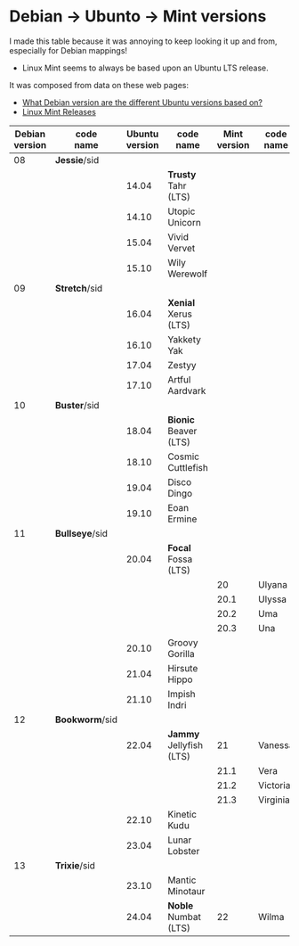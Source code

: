# Debian -> Ubunto -> Mint versions

I made this table because it was annoying to keep looking it up and from, especially for Debian mappings!
- Linux Mint seems to always be based upon an Ubuntu LTS release.

It was composed from data on these web pages:
  - [What Debian version are the different Ubuntu versions based on?](https://askubuntu.com/questions/445487/what-debian-version-are-the-different-ubuntu-versions-based-on)
  - [Linux Mint Releases](https://www.linuxmint.com/download_all.php)


| Debian<br/>version | code<br/>name    | Ubuntu<br/>version | code<br/>name             | Mint<br/>version | code<br/>name |
|--------------------|------------------|--------------------|---------------------------|------------------|---------------|
| 08                 | **Jessie**/sid   |                    |                           |                  |               |
|                    |                  | 14.04              | **Trusty** Tahr (LTS)     |                  |               |
|                    |                  | 14.10              | Utopic Unicorn            |                  |               |
|                    |                  | 15.04              | Vivid Vervet              |                  |               |
|                    |                  | 15.10              | Wily Werewolf             |                  |               |
| 09                 | **Stretch**/sid  |                    |                           |                  |               |
|                    |                  | 16.04              | **Xenial** Xerus (LTS)    |                  |               |
|                    |                  | 16.10              | Yakkety Yak               |                  |               |
|                    |                  | 17.04              | Zestyy                    |                  |               |
|                    |                  | 17.10              | Artful Aardvark           |                  |               |
| 10                 | **Buster**/sid   |                    |                           |                  |               |
|                    |                  | 18.04              | **Bionic** Beaver (LTS)   |                  |               |
|                    |                  | 18.10              | Cosmic Cuttlefish         |                  |               |
|                    |                  | 19.04              | Disco Dingo               |                  |               |
|                    |                  | 19.10              | Eoan Ermine               |                  |               |
| 11                 | **Bullseye**/sid |                    |                           |                  |               |
|                    |                  | 20.04              | **Focal** Fossa (LTS)     |                  |               |
|                    |                  |                    |                           | 20               | Ulyana        |
|                    |                  |                    |                           | 20.1             | Ulyssa        |
|                    |                  |                    |                           | 20.2             | Uma           |
|                    |                  |                    |                           | 20.3             | Una           |
|                    |                  | 20.10              | Groovy Gorilla            |                  |               |
|                    |                  | 21.04              | Hirsute Hippo             |                  |               |
|                    |                  | 21.10              | Impish Indri              |                  |               |
| 12                 | **Bookworm**/sid |                    |                           |                  |               |
|                    |                  | 22.04              | **Jammy** Jellyfish (LTS) | 21               | Vanessa       |
|                    |                  |                    |                           | 21.1             | Vera          |
|                    |                  |                    |                           | 21.2             | Victoria      |
|                    |                  |                    |                           | 21.3             | Virginia      | 
|                    |                  | 22.10              | Kinetic Kudu              |                  |               |
|                    |                  | 23.04              | Lunar Lobster             |                  |               |
| 13                 | **Trixie**/sid   |                    |                           |                  |               |
|                    |                  | 23.10              | Mantic Minotaur           |                  |               |
|                    |                  | 24.04              | **Noble** Numbat (LTS)    | 22               | Wilma         |

